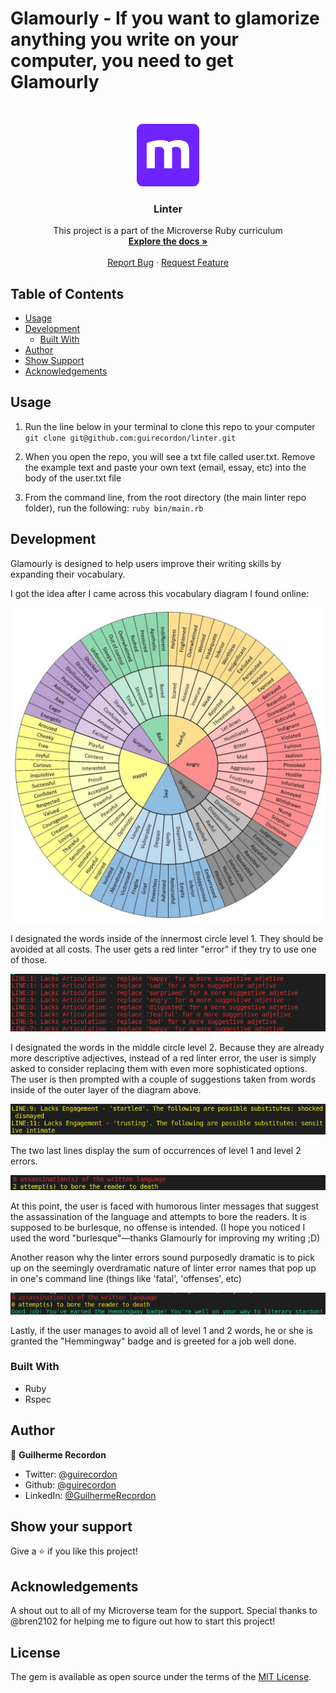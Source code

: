 # Glamourly - If you want to glamorize anything you write on your computer, you need to get Glamourly

<br />
<p align="center">
  <a href="https://github.com/guirecordon/tic-tac-toe">
    <img src="images/microverse-logo.webp" alt="Logo" width="100" height="100">
  </a>

  <h3 align="center">Linter</h3>

  <p align="center">
    This project is a part of the Microverse Ruby curriculum
    <br />
    <a href="https://github.com/guirecordon/linter"><strong>Explore the docs »</strong></a>
    <br />
    <br />
    <a href="https://github.com/guirecordon/linter/issues">Report Bug</a>
    ·
    <a href="https://github.com/guirecordon/linter/issues">Request Feature</a>
  </p>
</p>

## Table of Contents

* [Usage](#usage)
* [Development](#development)
  * [Built With](#built-with)
* [Author](#author)
* [Show Support](#show-your-support)
* [Acknowledgements](#acknowledgements)

## Usage

1. Run the line below in your terminal to clone this repo to your computer <br>
    `git clone git@github.com:guirecordon/linter.git`

2. When you open the repo, you will see a txt file called user.txt.
   Remove the example text and paste your own text (email, essay, etc) into the body of the user.txt file 

3. From the command line, from the root directory (the main linter repo folder), run the following:
   `ruby bin/main.rb`

## Development

Glamourly is designed to help users improve their writing skills by expanding their vocabulary.

I got the idea after I came across this vocabulary diagram I found online: 

<img src="images/increase_your_vocabulary_diagram.jpg">

I designated the words inside of the innermost circle level 1. They should be avoided at all costs. The user gets a red linter "error" if they try to use one of those.

<img src="images/level1-error.png">

I designated the words in the middle circle level 2. Because they are already more descriptive adjectives, instead of a red linter error, the user is simply asked to consider replacing them with even more sophisticated options. The user is then prompted with a couple of suggestions taken from words inside of the outer layer of the diagram above.

<img src="images/level2-error.png">

The two last lines display the sum of occurrences of level 1 and level 2 errors. 

<img src="images/summary.png">

At this point, the user is faced with humorous linter messages that suggest the assassination of the language and attempts to bore the readers. It is supposed to be burlesque, no offense is intended. (I hope you noticed I used the word "burlesque"—thanks Glamourly for improving my writing ;D)

Another reason why the linter errors sound purposedly dramatic is to pick up on the seemingly overdramatic nature of linter error names that pop up in one's command line (things like 'fatal', 'offenses', etc) 

<img src="images/hemmingway.png">

Lastly, if the user manages to avoid all of level 1 and 2 words, he or she is granted the "Hemmingway" badge and is greeted for a job well done.


### Built With
* Ruby
* Rspec

## Author
👤 **Guilherme Recordon** 

- Twitter: [@guirecordon](https://twitter.com/guirecordon) 
- Github: [@guirecordon](https://github.com/guirecordon)
- LinkedIn: [@GuilhermeRecordon](www.linkedin.com/in/gui-recordon-marketingmba/)

## Show your support

Give a ⭐️ if you like this project!

## Acknowledgements

A shout out to all of my Microverse team for the support. Special thanks to @bren2102 for helping me to figure out how to start this project!


## License

The gem is available as open source under the terms of the [MIT License](https://opensource.org/licenses/MIT).
